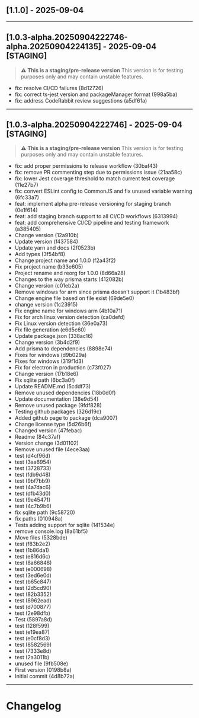 ## [1.1.0] - 2025-09-04



---

## [1.0.3-alpha.20250904222746-alpha.20250904224135] - 2025-09-04 [STAGING]

> **⚠️ This is a staging/pre-release version**
> This version is for testing purposes only and may contain unstable features.

- fix: resolve CI/CD failures (8d12726)
- fix: correct ts-jest version and packageManager format (998a5ba)
- fix: address CodeRabbit review suggestions (a5df61a)

---

## [1.0.3-alpha.20250904222746] - 2025-09-04 [STAGING]

> **⚠️ This is a staging/pre-release version**
> This version is for testing purposes only and may contain unstable features.

- fix: add proper permissions to release workflow (30baf43)
- fix: remove PR commenting step due to permissions issue (21aa58c)
- fix: lower Jest coverage threshold to match current test coverage (11e27b7)
- fix: convert ESLint config to CommonJS and fix unused variable warning (6fc33a7)
- feat: implement alpha pre-release versioning for staging branch (0e1f614)
- feat: add staging branch support to all CI/CD workflows (6313994)
- feat: add comprehensive CI/CD pipeline and testing framework (a385405)
- Change version (12a910b)
- Update version (f437584)
- Update yarn and docs (2f0523b)
- Add types (3f54bf8)
- Change project name and 1.0.0 (f2a43f2)
- Fix project name (b33e605)
- Project rename and reorg for 1.0.0 (8d66a28)
- Changes to the way prisma starts (412082b)
- Change version (c01eb2a)
- Remove windows for arm since prisma doesn't support it (1b483bf)
- Change engine file based on file exist (69de5e0)
- change version (1c23915)
- Fix engine name for windows arm (4b10a71)
- Fix for arch linux version detection (ca0defd)
- Fix Linux version detection (36e0a73)
- Fix file generation (e6d5c60)
- Update package.json (338ac16)
- Change version (3b4d2f9)
- Add prisma to dependencies (8898e74)
- Fixes for windows (d9b029a)
- Fixes for windows (319f1d3)
- Fix for electron in production (c73f027)
- Change version (17b18e6)
- Fix sqlite path (6bc3a0f)
- Update README.md (5cddf73)
- Remove unused dependencies (18b0d0f)
- Update documentation (38e9d54)
- Remove unused package (9fdf828)
- Testing github packages (326d19c)
- Added github page to package (dca9007)
- Change license type (5d26b6f)
- Changed version (47febac)
- Readme (84c37af)
- Version change (3d01102)
- Remove unused file (4ece3aa)
- test (d4cf96d)
- test (3aa6954)
- test (3728733)
- test (fdb9d48)
- test (9bf7bb9)
- test (4a7dac6)
- test (dfb43d0)
- test (9e45471)
- test (4c7b9b6)
- fix sqlite path (9c58720)
- fix paths (010948a)
- Tests adding support for sqlite (141534e)
- remove console.log (8a61bf5)
- Move files (5328bde)
- test (f83b2e2)
- test (1b86da1)
- test (e816d6c)
- test (8a66848)
- test (e000698)
- test (3ed6e0d)
- test (b65c847)
- test (2d5cd90)
- test (82b3352)
- test (8962ead)
- test (d700877)
- test (2e98dfb)
- Test (5897a8d)
- test (128f599)
- test (e19ea87)
- test (e0cf8d3)
- test (8582569)
- test (7333e8d)
- test (2a3011b)
- unused file (9fb508e)
- First version (0198b8a)
- Initial commit (4d8b72a)

---

# Changelog

